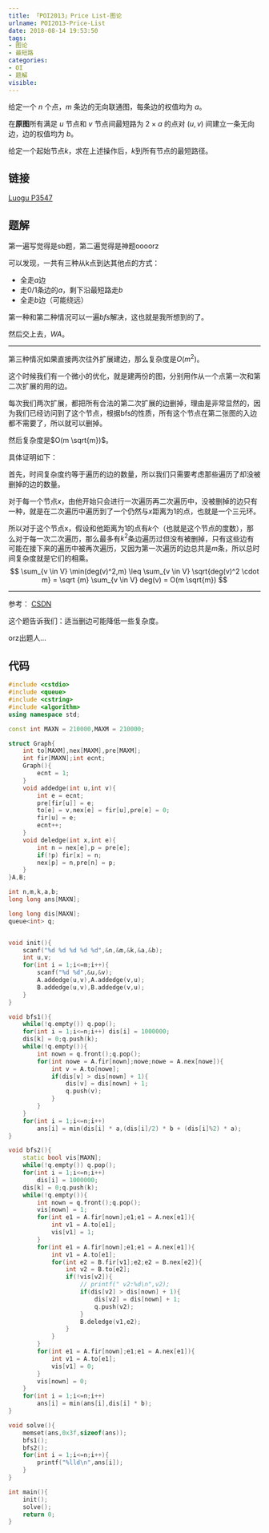 ```yaml
---
title: 「POI2013」Price List-图论
urlname: POI2013-Price-List
date: 2018-08-14 19:53:50
tags:
- 图论
- 最短路
categories: 
- OI
- 题解
visible:
---
```


给定一个 $n$ 个点，$m$ 条边的无向联通图，每条边的权值均为 $a$。

在**原图**所有满足 $u$ 节点和 $v$ 节点间最短路为 $2 \times a$ 的点对 $(u,v)$ 间建立一条无向边，边的权值均为 $b$。

给定一个起始节点$k$，求在上述操作后，$k$到所有节点的最短路径。

<!-- more -->

## 链接

[Luogu P3547](https://www.luogu.org/problemnew/show/P3547)

## 题解

第一遍写觉得是sb题，第二遍觉得是神题oooorz

可以发现，一共有三种从k点到达其他点的方式：

+ 全走$a$边
+ 走$0/1$条边的$a$，剩下沿最短路走$b$
+ 全走$b$边（可能绕远）

第一种和第二种情况可以一遍$bfs$解决，这也就是我所想到的了。

然后交上去，$WA$。

- - -

第三种情况如果直接两次往外扩展建边，那么复杂度是$O(m^2)$。

这个时候我们有一个微小的优化，就是建两份的图，分别用作从一个点第一次和第二次扩展的用的边。

每次我们两次扩展，都把所有合法的第二次扩展的边删掉，理由是非常显然的，因为我们已经访问到了这个节点，根据bfs的性质，所有这个节点在第二张图的入边都不需要了，所以就可以删掉。

然后复杂度是$O(m \sqrt{m})$。

具体证明如下：


首先，时间复杂度约等于遍历的边的数量，所以我们只需要考虑那些遍历了却没被删掉的边的数量。

对于每一个节点$x$，由他开始只会进行一次遍历再二次遍历中，没被删掉的边只有一种，就是在二次遍历中遍历到了一个仍然与$x$距离为$1$的点，也就是一个三元环。

所以对于这个节点x，假设和他距离为$1$的点有$k$个（也就是这个节点的度数），那么对于每一次二次遍历，那么最多有$k^2$条边遍历过但没有被删掉，只有这些边有可能在接下来的遍历中被再次遍历，又因为第一次遍历的边总共是$m$条，所以总时间复杂度就是它们的相乘。
$$
\sum_{v \in V} \min(deg(v)^2,m) \leq \sum_{v \in V} \sqrt{deg(v)^2 \cdot m} = \sqrt {m} \sum_{v \in V} deg(v) = O(m \sqrt{m})
$$
- - -


参考：
[CSDN](https://blog.csdn.net/commonc/article/details/51643519)

这个题告诉我们：适当删边可能降低一些复杂度。

orz出题人...

## 代码


```cpp
#include <cstdio>
#include <queue>
#include <cstring>
#include <algorithm>
using namespace std;

const int MAXN = 210000,MAXM = 210000;

struct Graph{
    int to[MAXM],nex[MAXM],pre[MAXM];
    int fir[MAXN];int ecnt;
    Graph(){
        ecnt = 1;
    }
    void addedge(int u,int v){
        int e = ecnt;
        pre[fir[u]] = e;
        to[e] = v,nex[e] = fir[u],pre[e] = 0;
        fir[u] = e; 
        ecnt++;
    }
    void deledge(int x,int e){
        int n = nex[e],p = pre[e];
        if(!p) fir[x] = n;
        nex[p] = n,pre[n] = p;
    }
}A,B;

int n,m,k,a,b;
long long ans[MAXN];

long long dis[MAXN];
queue<int> q;


void init(){
    scanf("%d %d %d %d %d",&n,&m,&k,&a,&b);
    int u,v;
    for(int i = 1;i<=m;i++){
        scanf("%d %d",&u,&v);
        A.addedge(u,v),A.addedge(v,u);
        B.addedge(u,v),B.addedge(v,u);
    }
}

void bfs1(){
    while(!q.empty()) q.pop();
    for(int i = 1;i<=n;i++) dis[i] = 1000000;
    dis[k] = 0;q.push(k);
    while(!q.empty()){
        int nown = q.front();q.pop();
        for(int nowe = A.fir[nown];nowe;nowe = A.nex[nowe]){
            int v = A.to[nowe];
            if(dis[v] > dis[nown] + 1){
                dis[v] = dis[nown] + 1;
                q.push(v);
            }
        }
    }
    for(int i = 1;i<=n;i++)
        ans[i] = min(dis[i] * a,(dis[i]/2) * b + (dis[i]%2) * a);
}

void bfs2(){
    static bool vis[MAXN];
    while(!q.empty()) q.pop();
    for(int i = 1;i<=n;i++)
        dis[i] = 1000000;
    dis[k] = 0;q.push(k);
    while(!q.empty()){
        int nown = q.front();q.pop();
        vis[nown] = 1;
        for(int e1 = A.fir[nown];e1;e1 = A.nex[e1]){
            int v1 = A.to[e1];
            vis[v1] = 1;
        }
        for(int e1 = A.fir[nown];e1;e1 = A.nex[e1]){
            int v1 = A.to[e1];
            for(int e2 = B.fir[v1];e2;e2 = B.nex[e2]){
                int v2 = B.to[e2];
                if(!vis[v2]){
                    // printf("	v2:%d\n",v2);
                    if(dis[v2] > dis[nown] + 1){
                        dis[v2] = dis[nown] + 1;
                        q.push(v2);
                    }
                    B.deledge(v1,e2);
                }
            }
        }
        for(int e1 = A.fir[nown];e1;e1 = A.nex[e1]){
            int v1 = A.to[e1];
            vis[v1] = 0;
        }
        vis[nown] = 0;
    }
    for(int i = 1;i<=n;i++)
        ans[i] = min(ans[i],dis[i] * b);
}

void solve(){
    memset(ans,0x3f,sizeof(ans));
    bfs1();
    bfs2();
    for(int i = 1;i<=n;i++){
        printf("%lld\n",ans[i]);
    }
}

int main(){
    init();
    solve();
    return 0;
}
```

